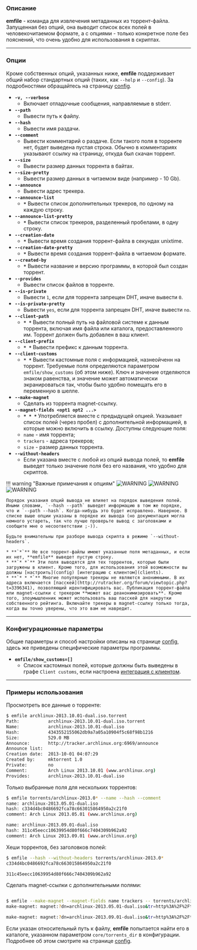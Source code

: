 ### Описание ###
**emfile** - команда для извлечения метаданных из торрент-файла. Запущенная без опций, она выводит список всех полей в человекочитаемом формате, а с опциями - только конкретное поле без пояснений, что очень удобно для использования в скриптах.

***

### Опции ###
Кроме собственных опций, указанных ниже, **emfile** поддерживает общий набор стандартных опций (таких, как `--help` и `--config`). За подробностями обращайтесь на страницу [config](config).

* **`-v, --verbose`**
    * Включает отладочные сообщения, направляемые в stderr.
* **`--path`**
    * Вывести путь к файлу.
* **`--hash`**
    * Вывести имя раздачи.
* **`--comment`**
    * Вывести комментарий о раздаче. Если такого поля в торренте нет, будет выведена пустая строка. Обычно в комментариях указывают ссылку на страницу, откуда был скачан торрент.
* **`--size`**
    * Вывести размер данных торрента в байтах.
* **`--size-pretty`**
    * Вывести размер данных в читаемом виде (например - 10 Gb).
* **`--announce`**
    * Вывести адрес трекера.
* **`--announce-list`**
    * **`*`** Вывести список дополнительных трекеров, по одному на каждую строку.
* **`--announce-list-pretty`**
    * **`*`** Вывести список трекеров, разделенный пробелами, в одну строку.
* **`--creation-date`**
    * **`*`** Вывести время создания торрент-файла в секундах unixtime.
* **`--creation-date-pretty`**
    * **`*`** Вывести время создания торрент-файла в читаемом формате.
* **`--created-by`**
    * **`*`** Вывести название и версию программы, в которой был создан торрент.
* **`--provides`**
    * Вывести список файлов в торренте.
* **`--is-private`**
    * Вывести `1`, если для торрента запрещен DHT, иначе вывести `0`.
* **`--is-private-pretty`**
    * Вывести `yes`, если для торрента запрещен DHT, иначе вывести `no`.
* **`--client-path`**
    * **`* *`** Вывести полный путь на файловой системе к данным торрента, включая имя файла или каталога, предоставленного им. Торрент должен быть добавлен в ваш клиент.
* **`--client-prefix`**
    * **`* *`** Вывести префикс к данным торрента.
* **`--client-customs`**
    * **`* *`** Вывести кастомные поля с информацией, назнеойченн на торрент. Требуемые поля определяются параметром `emfile/show_customs` (об этом ниже). Ключ и значение отделяются знаком равенства, и значение может автоматически экранироваться так, чтобы было удобно помещать его в переменную в шелле.
* **`--make-magnet`**
    * Сделать из торрента magnet-ссылку.
* **`--magnet-fields <opt1 opt2 ...>`**
    * **`* * *`** Употребляется вместе с предыдущей опцией. Указывает список полей (через пробел) с дополнительной информацией, в которые можно включить в ссылку. Доступны следующие поля:
    * `name` - имя торрента;
    * `trackers` - адреса трекеров;
    * `size` - размер данных торрента.
* **`--without-headers`**
    * Если указана вместе с любой из опций вывода полей, то **emfile** выведет только значение поля без его названия, что удобно для скриптов.

!!! warning "Важные примечания к опциям"
    ![WARNING](https://raw.githubusercontent.com/wiki/mdevaev/emonoda/warning.png) ![WARNING](https://raw.githubusercontent.com/wiki/mdevaev/emonoda/warning.png) ![WARNING](https://raw.githubusercontent.com/wiki/mdevaev/emonoda/warning.png)

    Порядок указания опций вывода не влияет на порядок выведения полей. Иными словами, `--hash --path` выведет информацию в том же порядке, что и `--path --hash`. Когда-нибудь это будет исправлено. Наверное. В списке выше опции указаны в порядке их вывода (но документация могла немного устареть, так что лучше проверьте вывод с заголовками и сообщите мне о несоответствии ;-)).

    Будьте внимательны при разборе вывода скрипта в режиме `--without-headers`.

    * **`*`** Не все торрент-файлы имеют указанные поля метаданных, и если их нет, **emfile** выведет пустую строку.  
    * **`* *`** Эти поля выводятся для тех торрентов, которые были загружены в клиент. Кроме того, для использования этой возможности вы должны [настроить](config) [интеграцию с клиентом](clients).
    * **`* * *`** Многие популярные трекеры не являются анонимными. В их адреса включается [пасскей](http://rutracker.org/forum/viewtopic.php?t=3396341), позволяющий идентифицировать вас. Публикация торрент-файла или magnet-ссылки с трекером **может вас деанонимизировать**. Кроме того, злоумышленник может использовать ваш пасскей для накрутки собственного рейтинга. Включайте трекеры в magnet-ссылку только тогда, когда вы точно уверены, что это вам не навредит.

***

### Конфигурационные параметры ###
Общие параметры и способ настройки описаны на странице [config](config), здесь же приведены специфические параметры программы.
* **`emfile/show_customs=[]`**
    * Список кастомных полей, которые должны быть выведены в графе `Client customs`, если настроена [интеграция с клиентом](clients).

***

### Примеры использования ###
Просмотреть все данные о торренте:

```bash
$ emfile archlinux-2013.10.01-dual.iso.torrent
Path:           archlinux-2013.10.01-dual.iso.torrent
Name:           archlinux-2013.10.01-dual.iso
Hash:           4343552155062db9a7a05a10904f5c68f98b1216
Size:           529.0 MB
Announce:       http://tracker.archlinux.org:6969/announce
Announce list:  
Creation date:  2013-10-01 04:07:29
Created by:     mktorrent 1.0
Private:        no
Comment:        Arch Linux 2013.10.01 (www.archlinux.org)
Provides:       archlinux-2013.10.01-dual.iso
```

Только выбранные поля для нескольких торрентов:
```bash
$ emfile torrents/archlinux-2013.0* --name --hash --comment
name: archlinux-2013.05.01-dual.iso
hash: c334d4bc0486692fca78c663015864950a2c21f0
comment: Arch Linux 2013.05.01 (www.archlinux.org)

name: archlinux-2013.09.01-dual.iso
hash: 311c45eecc10639954d80f666c7404309b962a92
comment: Arch Linux 2013.09.01 (www.archlinux.org)
```

Хеши торрентов, без заголовков полей:
```bash
$ emfile --hash --without-headers torrents/archlinux-2013.0*
c334d4bc0486692fca78c663015864950a2c21f0

311c45eecc10639954d80f666c7404309b962a92
```

Сделать magnet-ссылки с дополнительными полями:

```bash

$ emfile --make-magnet --magnet-fields name trackers -- torrents/archlinux-2013.0*
make-magnet: magnet:?dn=archlinux-2013.05.01-dual.iso&tr=http%3A%2F%2Ftracker.archlinux.org%3A6969%2Fannounce&xt=urn%3Abtih%3AYM2NJPAEQZUS7STYYZRQCWDESUFCYIPQ

make-magnet: magnet:?dn=archlinux-2013.09.01-dual.iso&tr=http%3A%2F%2Ftracker.archlinux.org%3A6969%2Fannounce&xt=urn%3Abtih%3AGEOEL3WMCBRZSVGYB5TGY5AEGCNZMKUS

```
Если указан относительный путь к файлу, **emfile** попытается найти его в каталоге, указанном параметром `core/torrents_dir` в конфигурации. Подробнее об этом смотрите на странице [config](config).
